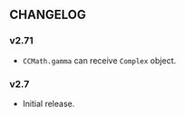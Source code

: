 ## CHANGELOG

### v2.71

* `CCMath.gamma` can receive `Complex` object.

### v2.7

* Initial release.
